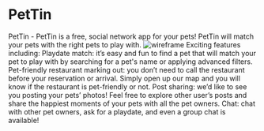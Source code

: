 # PetTin

PetTin - PetTin is a free, social network app for your pets! PetTin will match your pets with the right pets to play with. 
![wireframe](https://github.com/moonpiiiiie/FindU/blob/main/wireframe.png?raw=true)
Exciting features including:
Playdate match: it’s easy and fun to find a pet that will match your pet to play with by searching for a pet's name or applying advanced filters.
Pet-friendly restaurant marking out: you don’t need to call the restaurant before your reservation or arrival. Simply open up our map and you will know if the restaurant is pet-friendly or not.
Post sharing: we’d like to see you posting your pets’ photos! Feel free to explore other user’s posts and share the happiest moments of your pets with all the pet owners.
Chat: chat with other pet owners, ask for a playdate, and even a group chat is available!
